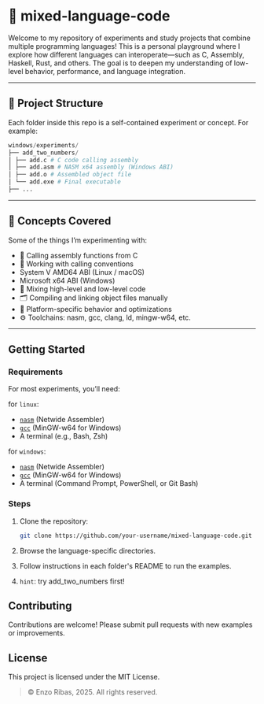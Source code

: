 # 🧪 mixed-language-code

Welcome to my repository of experiments and study projects that combine multiple programming languages! This is a personal playground where I explore how different languages can interoperate—such as C, Assembly, Haskell, Rust, and others. The goal is to deepen my understanding of low-level behavior, performance, and language integration.

---

## 📁 Project Structure

Each folder inside this repo is a self-contained experiment or concept. For example:

``` python
windows/experiments/
├── add_two_numbers/
│ ├── add.c # C code calling assembly
│ ├── add.asm # NASM x64 assembly (Windows ABI)
│ ├── add.o # Assembled object file 
│ └── add.exe # Final executable
├── ...
```

---

## 🧠 Concepts Covered

Some of the things I’m experimenting with:

- 🔗 Calling assembly functions from C
- 🧮 Working with calling conventions
- System V AMD64 ABI (Linux / macOS)
- Microsoft x64 ABI (Windows)
- 🧬 Mixing high-level and low-level code
- 🗂️ Compiling and linking object files manually
- 📜 Platform-specific behavior and optimizations
- ⚙️ Toolchains: nasm, gcc, clang, ld, mingw-w64, etc.

---

## Getting Started

### Requirements

For most experiments, you’ll need:

for `linux`:

- [`nasm`](https://www.nasm.us/) (Netwide Assembler)
- [`gcc`](https://www.mingw-w64.org/) (MinGW-w64 for Windows)
- A terminal (e.g., Bash, Zsh)

for `windows`:

- [`nasm`](https://www.nasm.us/) (Netwide Assembler)
- [`gcc`](https://www.mingw-w64.org/) (MinGW-w64 for Windows)
- A terminal (Command Prompt, PowerShell, or Git Bash)

### Steps

1. Clone the repository:

    ```bash
    git clone https://github.com/your-username/mixed-language-code.git
    ```

2. Browse the language-specific directories.
3. Follow instructions in each folder's README to run the examples.
4. `hint`: try add_two_numbers first!

## Contributing

Contributions are welcome! Please submit pull requests with new examples or improvements.

## License

This project is licensed under the MIT License.

> © Enzo Ribas, 2025. All rights reserved.
